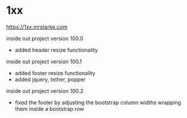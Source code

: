 # 1xx

https://1xx.mrstarke.com

inside out project version 100.0
  - added header resize functionality
  
  inside out project version 100.1
  - added footer resize functionality
  - added jquery, tether, popper
  
  inside out project version 100.2
  - fixed the footer by adjusting the bootstrap column widths wrapping them inside a bootstrap row